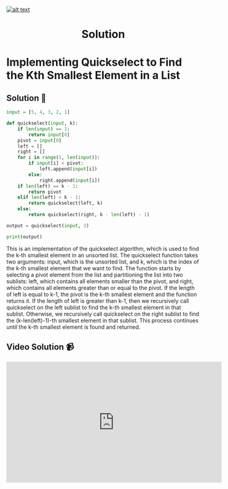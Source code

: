 <a href="https://www.core-code.io/">

![alt text](https://uploads-ssl.webflow.com/5eb2f56932c3562feab232e3/5f73550d00249e7e96c9f3de_Logo.png 'corecodeio')

</a>

<h1 align="center">Solution</h1>

# Implementing Quickselect to Find the Kth Smallest Element in a List



## Solution 🏁
    
```python
input = [5, 4, 3, 2, 1]

def quickselect(input, k):
    if len(input) == 1:
        return input[0]
    pivot = input[0]
    left = []
    right = []
    for i in range(1, len(input)):
        if input[i] < pivot:
            left.append(input[i])
        else:
            right.append(input[i])
    if len(left) == k - 1:
        return pivot
    elif len(left) > k - 1:
        return quickselect(left, k)
    else:
        return quickselect(right, k - len(left) - 1)

output = quickselect(input, 3)

print(output)
```

This is an implementation of the quickselect algorithm, which is used to find the k-th smallest element in an unsorted list. The quickselect function takes two arguments: input, which is the unsorted list, and k, which is the index of the k-th smallest element that we want to find. The function starts by selecting a pivot element from the list and partitioning the list into two sublists: left, which contains all elements smaller than the pivot, and right, which contains all elements greater than or equal to the pivot. If the length of left is equal to k-1, the pivot is the k-th smallest element and the function returns it. If the length of left is greater than k-1, then we recursively call quickselect on the left sublist to find the k-th smallest element in that sublist. Otherwise, we recursively call quickselect on the right sublist to find the (k-len(left)-1)-th smallest element in that sublist. This process continues until the k-th smallest element is found and returned.

## Video Solution 📹

<iframe width="560" height="315" src="https://www.youtube.com/embed/n7QPVgGnLWc" title="YouTube video player" frameborder="0" allow="accelerometer; autoplay; clipboard-write; encrypted-media; gyroscope; picture-in-picture; web-share" allowfullscreen></iframe>